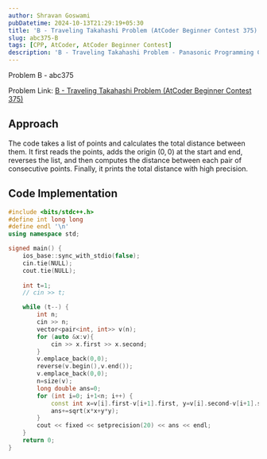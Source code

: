 ```yaml
---
author: Shravan Goswami
pubDatetime: 2024-10-13T21:29:19+05:30
title: 'B - Traveling Takahashi Problem (AtCoder Beginner Contest 375)'
slug: abc375-B
tags: [CPP, AtCoder, AtCoder Beginner Contest]
description: 'B - Traveling Takahashi Problem - Panasonic Programming Contest 2024 (AtCoder Beginner Contest 375)'
---
```


<p class="hidden">Problem B - abc375</p>

Problem Link: [B - Traveling Takahashi Problem (AtCoder Beginner Contest 375)](https://atcoder.jp/contests/abc375/tasks/abc375_b)

## Approach
The code takes a list of points and calculates the total distance between them. It first reads the points, adds the origin $(0, 0)$ at the start and end, reverses the list, and then computes the distance between each pair of consecutive points. Finally, it prints the total distance with high precision.

## Code Implementation

```cpp
#include <bits/stdc++.h>
#define int long long
#define endl '\n'
using namespace std;

signed main() {
    ios_base::sync_with_stdio(false);
    cin.tie(NULL);
    cout.tie(NULL);
    
    int t=1;
    // cin >> t;

    while (t--) {
        int n;
        cin >> n;
        vector<pair<int, int>> v(n);
        for (auto &x:v){
            cin >> x.first >> x.second;
        }
        v.emplace_back(0,0);
        reverse(v.begin(),v.end());
        v.emplace_back(0,0);
        n=size(v);
        long double ans=0;
        for (int i=0; i+1<n; i++) {
            const int x=v[i].first-v[i+1].first, y=v[i].second-v[i+1].second;
            ans+=sqrt(x*x+y*y);
        }
        cout << fixed << setprecision(20) << ans << endl;
    }
    return 0;   
}
```